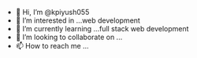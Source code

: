 - 👋 Hi, I’m @kpiyush055
- 👀 I’m interested in ...web development
- 🌱 I’m currently learning ...full stack web development
- 💞️ I’m looking to collaborate on ...
- 📫 How to reach me ...

<!---
kpiyush055/kpiyush055 is a ✨ special ✨ repository because its `README.md` (this file) appears on your GitHub profile.
You can click the Preview link to take a look at your changes.
--->
